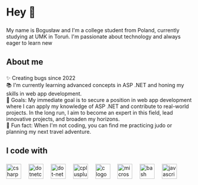 <h1 align="left">Hey 👋 </h1>

###

<p align="left">My name is Bogusław and I'm a college student from Poland, currently studying at UMK in Toruń. I'm passionate about technology and always eager to learn new</p>

###

<h2 align="left">About me</h2>

###

<p align="left">✨ Creating bugs since 2022<br>📚 I'm currently learning advanced concepts in ASP .NET and honing my skills in web app development.<br>🎯 Goals: My immediate goal is to secure a position in web app development where I can apply my knowledge of ASP .NET and contribute to real-world projects. In the long run, I aim to become an expert in this field, lead innovative projects, and broaden my horizons.<br>🎲 Fun fact: When I'm not coding, you can find me practicing judo or planning my next travel adventure.</p>

###

<h2 align="left">I code with</h2>

###

<div align="left">
  <img src="https://cdn.jsdelivr.net/gh/devicons/devicon/icons/csharp/csharp-original.svg" height="40" alt="csharp logo"  />
  <img width="12" />
  <img src="https://cdn.jsdelivr.net/gh/devicons/devicon/icons/dotnetcore/dotnetcore-original.svg" height="40" alt="dotnetcore logo"  />
  <img width="12" />
  <img src="https://cdn.jsdelivr.net/gh/devicons/devicon/icons/dot-net/dot-net-original.svg" height="40" alt="dot-net logo"  />
  <img width="12" />
  <img src="https://cdn.jsdelivr.net/gh/devicons/devicon/icons/cplusplus/cplusplus-original.svg" height="40" alt="cplusplus logo"  />
  <img width="12" />
  <img src="https://cdn.jsdelivr.net/gh/devicons/devicon/icons/c/c-original.svg" height="40" alt="c logo"  />
  <img width="12" />
  <img src="https://cdn.jsdelivr.net/gh/devicons/devicon/icons/microsoftsqlserver/microsoftsqlserver-plain.svg" height="40" alt="microsoftsqlserver logo"  />
  <img width="12" />
  <img src="https://cdn.jsdelivr.net/gh/devicons/devicon/icons/bash/bash-original.svg" height="40" alt="bash logo"  />
  <img width="12" />
  <img src="https://cdn.jsdelivr.net/gh/devicons/devicon/icons/javascript/javascript-original.svg" height="40" alt="javascript logo"  />
</div>

###

